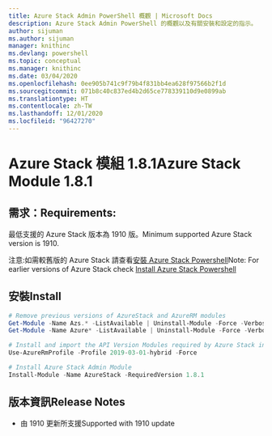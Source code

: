 ```yaml
---
title: Azure Stack Admin PowerShell 概觀 | Microsoft Docs
description: Azure Stack Admin PowerShell 的概觀以及有關安裝和設定的指示。
author: sijuman
ms.author: sijuman
manager: knithinc
ms.devlang: powershell
ms.topic: conceptual
ms.manager: knithinc
ms.date: 03/04/2020
ms.openlocfilehash: 0ee905b741c9f79b4f831bb4ea628f97566b2f1d
ms.sourcegitcommit: 071b8c40c837ed4b2d65ce778339110d9e0899ab
ms.translationtype: HT
ms.contentlocale: zh-TW
ms.lasthandoff: 12/01/2020
ms.locfileid: "96427270"
---
```

# <a name="azure-stack-module-181"></a><span data-ttu-id="719f6-103">Azure Stack 模組 1.8.1</span><span class="sxs-lookup"><span data-stu-id="719f6-103">Azure Stack Module 1.8.1</span></span>

## <a name="requirements"></a><span data-ttu-id="719f6-104">需求：</span><span class="sxs-lookup"><span data-stu-id="719f6-104">Requirements:</span></span>

<span data-ttu-id="719f6-105">最低支援的 Azure Stack 版本為 1910 版。</span><span class="sxs-lookup"><span data-stu-id="719f6-105">Minimum supported Azure Stack version is 1910.</span></span>

<span data-ttu-id="719f6-106">注意:如需較舊版的 Azure Stack 請查看[安裝 Azure Stack Powershell](/azure/azure-stack/azure-stack-powershell-install#install-azure-stack-powershell)</span><span class="sxs-lookup"><span data-stu-id="719f6-106">Note: For earlier versions of Azure Stack check [Install Azure Stack Powershell](/azure/azure-stack/azure-stack-powershell-install#install-azure-stack-powershell)</span></span>

## <a name="install"></a><span data-ttu-id="719f6-107">安裝</span><span class="sxs-lookup"><span data-stu-id="719f6-107">Install</span></span>

```powershell
# Remove previous versions of AzureStack and AzureRM modules
Get-Module -Name Azs.* -ListAvailable | Uninstall-Module -Force -Verbose
Get-Module -Name Azure* -ListAvailable | Uninstall-Module -Force -Verbose

# Install and import the API Version Modules required by Azure Stack into the current PowerShell session.
Use-AzureRmProfile -Profile 2019-03-01-hybrid -Force

# Install Azure Stack Admin Module
Install-Module -Name AzureStack -RequiredVersion 1.8.1
```

## <a name="release-notes"></a><span data-ttu-id="719f6-108">版本資訊</span><span class="sxs-lookup"><span data-stu-id="719f6-108">Release Notes</span></span>

* <span data-ttu-id="719f6-109">由 1910 更新所支援</span><span class="sxs-lookup"><span data-stu-id="719f6-109">Supported with 1910 update</span></span>